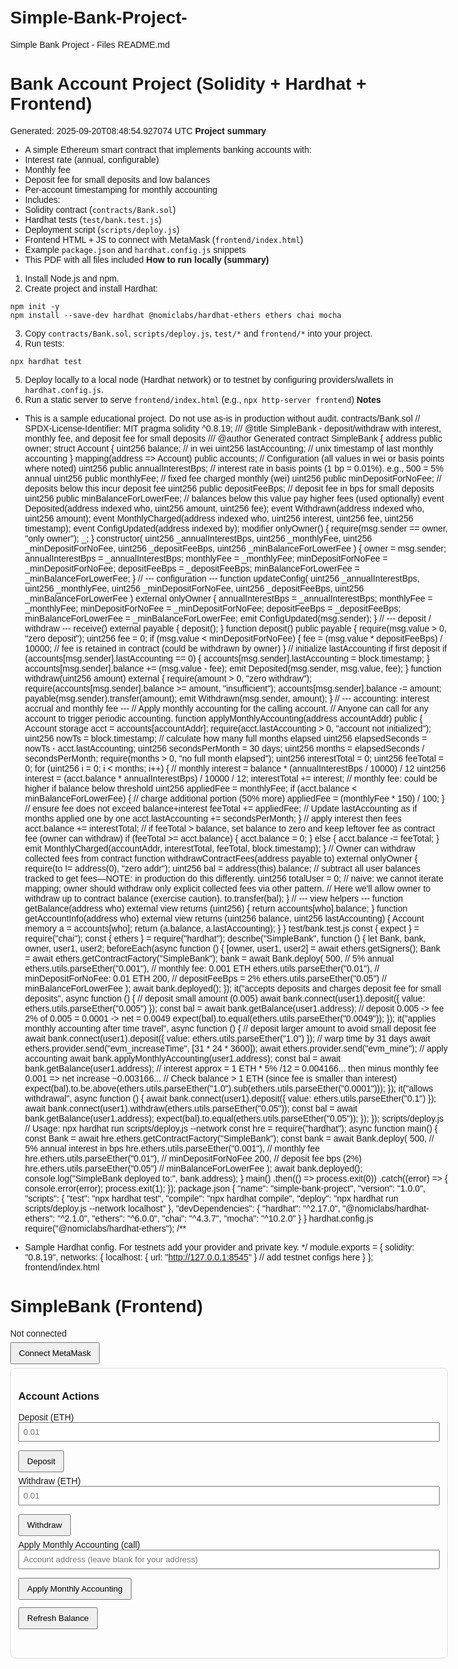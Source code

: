 # Simple-Bank-Project-
Simple Bank Project - Files
README.md
# Bank Account Project (Solidity + Hardhat + Frontend)
Generated: 2025-09-20T08:48:54.927074 UTC
**Project summary**
- A simple Ethereum smart contract that implements banking accounts with:
 - Interest rate (annual, configurable)
 - Monthly fee
 - Deposit fee for small deposits and low balances
 - Per-account timestamping for monthly accounting
- Includes:
 - Solidity contract (`contracts/Bank.sol`)
 - Hardhat tests (`test/bank.test.js`)
 - Deployment script (`scripts/deploy.js`)
 - Frontend HTML + JS to connect with MetaMask (`frontend/index.html`)
 - Example `package.json` and `hardhat.config.js` snippets
 - This PDF with all files included
**How to run locally (summary)**
1. Install Node.js and npm.
2. Create project and install Hardhat:
 ```
 npm init -y
 npm install --save-dev hardhat @nomiclabs/hardhat-ethers ethers chai mocha
 ```
3. Copy `contracts/Bank.sol`, `scripts/deploy.js`, `test/*` and `frontend/*` into your project.
4. Run tests:
 ```
 npx hardhat test
 ```
5. Deploy locally to a local node (Hardhat network) or to testnet by configuring providers/wallets in `hardhat.config.js`.
6. Run a static server to serve `frontend/index.html` (e.g., `npx http-server frontend`)
**Notes**
- This is a sample educational project. Do not use as-is in production without audit.
contracts/Bank.sol
// SPDX-License-Identifier: MIT
pragma solidity ^0.8.19;
/// @title SimpleBank - deposit/withdraw with interest, monthly fee, and deposit fee for small deposits
/// @author Generated
contract SimpleBank {
 address public owner;
 struct Account {
 uint256 balance; // in wei
 uint256 lastAccounting; // unix timestamp of last monthly accounting
 }
 mapping(address => Account) public accounts;
 // Configuration (all values in wei or basis points where noted)
 uint256 public annualInterestBps; // interest rate in basis points (1 bp = 0.01%). e.g., 500 = 5% annual
 uint256 public monthlyFee; // fixed fee charged monthly (wei)
 uint256 public minDepositForNoFee; // deposits below this incur deposit fee
 uint256 public depositFeeBps; // deposit fee in bps for small deposits
 uint256 public minBalanceForLowerFee; // balances below this value pay higher fees (used optionally)
 event Deposited(address indexed who, uint256 amount, uint256 fee);
 event Withdrawn(address indexed who, uint256 amount);
 event MonthlyCharged(address indexed who, uint256 interest, uint256 fee, uint256 timestamp);
 event ConfigUpdated(address indexed by);
 modifier onlyOwner() {
 require(msg.sender == owner, "only owner");
 _;
 } 
constructor(
 uint256 _annualInterestBps,
 uint256 _monthlyFee,
 uint256 _minDepositForNoFee,
 uint256 _depositFeeBps,
 uint256 _minBalanceForLowerFee
 ) {
 owner = msg.sender;
 annualInterestBps = _annualInterestBps;
 monthlyFee = _monthlyFee;
 minDepositForNoFee = _minDepositForNoFee;
 depositFeeBps = _depositFeeBps;
 minBalanceForLowerFee = _minBalanceForLowerFee;
 }
 // --- configuration ---
 function updateConfig(
 uint256 _annualInterestBps,
 uint256 _monthlyFee,
 uint256 _minDepositForNoFee,
 uint256 _depositFeeBps,
 uint256 _minBalanceForLowerFee
 ) external onlyOwner {
 annualInterestBps = _annualInterestBps;
 monthlyFee = _monthlyFee;
 minDepositForNoFee = _minDepositForNoFee;
 depositFeeBps = _depositFeeBps;
 minBalanceForLowerFee = _minBalanceForLowerFee;
 emit ConfigUpdated(msg.sender);
 }
 // --- deposit / withdraw ---
 receive() external payable {
 deposit();
 }
 function deposit() public payable {
 require(msg.value > 0, "zero deposit");
 uint256 fee = 0;
 if (msg.value < minDepositForNoFee) {
 fee = (msg.value * depositFeeBps) / 10000;
 // fee is retained in contract (could be withdrawn by owner)
 }
 // initialize lastAccounting if first deposit
 if (accounts[msg.sender].lastAccounting == 0) {
 accounts[msg.sender].lastAccounting = block.timestamp;
 }
 accounts[msg.sender].balance += (msg.value - fee);
 emit Deposited(msg.sender, msg.value, fee);
 }
 function withdraw(uint256 amount) external {
 require(amount > 0, "zero withdraw");
 require(accounts[msg.sender].balance >= amount, "insufficient");
 accounts[msg.sender].balance -= amount;
 payable(msg.sender).transfer(amount);
 emit Withdrawn(msg.sender, amount);
 }
 // --- accounting: interest accrual and monthly fee ---
 // Apply monthly accounting for the calling account.
 // Anyone can call for any account to trigger periodic accounting.
 function applyMonthlyAccounting(address accountAddr) public {
 Account storage acct = accounts[accountAddr];
 require(acct.lastAccounting > 0, "account not initialized");
 uint256 nowTs = block.timestamp;
 // calculate how many full months elapsed
 uint256 elapsedSeconds = nowTs - acct.lastAccounting;
 uint256 secondsPerMonth = 30 days;
 uint256 months = elapsedSeconds / secondsPerMonth;
 require(months > 0, "no full month elapsed");
 uint256 interestTotal = 0;
 uint256 feeTotal = 0;
 for (uint256 i = 0; i < months; i++) {
 // monthly interest = balance * (annualInterestBps / 10000) / 12
uint256 interest = (acct.balance * annualInterestBps) / 10000 / 12;
 interestTotal += interest;
 // monthly fee: could be higher if balance below threshold
 uint256 appliedFee = monthlyFee;
 if (acct.balance < minBalanceForLowerFee) {
 // charge additional portion (50% more)
 appliedFee = (monthlyFee * 150) / 100;
 }
 // ensure fee does not exceed balance+interest
 feeTotal += appliedFee;
 // Update lastAccounting as if months applied one by one
 acct.lastAccounting += secondsPerMonth;
 }
 // apply interest then fees
 acct.balance += interestTotal;
 // if feeTotal > balance, set balance to zero and keep leftover fee as contract fee (owner can withdraw)
 if (feeTotal >= acct.balance) {
 acct.balance = 0;
 } else {
 acct.balance -= feeTotal;
 }
 emit MonthlyCharged(accountAddr, interestTotal, feeTotal, block.timestamp);
 }
 // Owner can withdraw collected fees from contract
 function withdrawContractFees(address payable to) external onlyOwner {
 require(to != address(0), "zero addr");
 uint256 bal = address(this).balance;
 // subtract all user balances tracked to get fees—NOTE: in production do this differently.
 uint256 totalUser = 0;
 // naive: we cannot iterate mapping; owner should withdraw only explicit collected fees via other pattern.
 // Here we'll allow owner to withdraw up to contract balance (exercise caution).
 to.transfer(bal);
 }
 // --- view helpers ---
 function getBalance(address who) external view returns (uint256) {
 return accounts[who].balance;
 }
 function getAccountInfo(address who) external view returns (uint256 balance, uint256 lastAccounting) {
 Account memory a = accounts[who];
 return (a.balance, a.lastAccounting);
 }
}
test/bank.test.js
const { expect } = require("chai");
const { ethers } = require("hardhat");
describe("SimpleBank", function () {
 let Bank, bank, owner, user1, user2;
 beforeEach(async function () {
 [owner, user1, user2] = await ethers.getSigners();
 Bank = await ethers.getContractFactory("SimpleBank");
 bank = await Bank.deploy(
 500, // 5% annual
 ethers.utils.parseEther("0.001"), // monthly fee: 0.001 ETH
 ethers.utils.parseEther("0.01"), // minDepositForNoFee: 0.01 ETH
 200, // depositFeeBps = 2%
 ethers.utils.parseEther("0.05") // minBalanceForLowerFee
 );
 await bank.deployed();
 });
 it("accepts deposits and charges deposit fee for small deposits", async function () {
 // deposit small amount (0.005)
 await bank.connect(user1).deposit({ value: ethers.utils.parseEther("0.005") });
 const bal = await bank.getBalance(user1.address);
 // deposit 0.005 -> fee 2% of 0.005 = 0.0001 -> net = 0.0049
 expect(bal).to.equal(ethers.utils.parseEther("0.0049"));
});
 it("applies monthly accounting after time travel", async function () {
 // deposit larger amount to avoid small deposit fee
 await bank.connect(user1).deposit({ value: ethers.utils.parseEther("1.0") });
 // warp time by 31 days
 await ethers.provider.send("evm_increaseTime", [31 * 24 * 3600]);
 await ethers.provider.send("evm_mine");
 // apply accounting
 await bank.applyMonthlyAccounting(user1.address);
 const bal = await bank.getBalance(user1.address);
 // interest approx = 1 ETH * 5% /12 = 0.004166... then minus monthly fee 0.001 => net increase ~0.003166...
 // Check balance > 1 ETH (since fee is smaller than interest)
 expect(bal).to.be.above(ethers.utils.parseEther("1.0").sub(ethers.utils.parseEther("0.0001")));
 });
 it("allows withdrawal", async function () {
 await bank.connect(user1).deposit({ value: ethers.utils.parseEther("0.1") });
 await bank.connect(user1).withdraw(ethers.utils.parseEther("0.05"));
 const bal = await bank.getBalance(user1.address);
 expect(bal).to.equal(ethers.utils.parseEther("0.05"));
 });
});
scripts/deploy.js
// Usage: npx hardhat run scripts/deploy.js --network <network>
const hre = require("hardhat");
async function main() {
 const Bank = await hre.ethers.getContractFactory("SimpleBank");
 const bank = await Bank.deploy(
 500, // 5% annual interest in bps
 hre.ethers.utils.parseEther("0.001"), // monthly fee
 hre.ethers.utils.parseEther("0.01"), // minDepositForNoFee
 200, // deposit fee bps (2%)
 hre.ethers.utils.parseEther("0.05") // minBalanceForLowerFee
 );
 await bank.deployed();
 console.log("SimpleBank deployed to:", bank.address);
}
main()
 .then(() => process.exit(0))
 .catch((error) => {
 console.error(error);
 process.exit(1);
 });
package.json
{
 "name": "simple-bank-project",
 "version": "1.0.0",
 "scripts": {
 "test": "npx hardhat test",
 "compile": "npx hardhat compile",
 "deploy": "npx hardhat run scripts/deploy.js --network localhost"
 },
 "devDependencies": {
 "hardhat": "^2.17.0",
 "@nomiclabs/hardhat-ethers": "^2.1.0",
 "ethers": "^6.0.0",
 "chai": "^4.3.7",
 "mocha": "^10.2.0"
 }
}
hardhat.config.js
require("@nomiclabs/hardhat-ethers");
/**
 * Sample Hardhat config. For testnets add your provider and private key.
 */
module.exports = {
 solidity: "0.8.19",
 networks: {
 localhost: {
 url: "http://127.0.0.1:8545"
 }
 // add testnet configs here
 }
};
frontend/index.html
<!doctype html>
<html>
<head>
 <meta charset="utf-8" />
 <title>SimpleBank Frontend</title>
 <meta name="viewport" content="width=device-width, initial-scale=1" />
 <script src="https://cdn.jsdelivr.net/npm/ethers/dist/ethers.min.js"></script>
 <style>
 body { font-family: Arial, sans-serif; padding: 20px; max-width: 700px; margin: auto; }
 button { margin: 6px 0; padding: 8px 12px; }
 input { padding: 6px; width: 100%; box-sizing: border-box; margin-bottom: 8px; }
 .card { border: 1px solid #ddd; padding: 12px; border-radius: 8px; margin-bottom: 12px; }
 </style>
</head>
<body>
 <h1>SimpleBank (Frontend)</h1>
 <div id="status">Not connected</div>
 <button id="connect">Connect MetaMask</button>
 <div class="card">
 <h3>Account Actions</h3>
 <div>
 <label>Deposit (ETH)</label>
 <input id="depositAmt" placeholder="0.01" />
 <button id="depositBtn">Deposit</button>
 </div>
 <div>
 <label>Withdraw (ETH)</label>
 <input id="withdrawAmt" placeholder="0.01" />
 <button id="withdrawBtn">Withdraw</button>
 </div>
 <div>
 <label>Apply Monthly Accounting (call)</label>
 <input id="acctAddr" placeholder="Account address (leave blank for your address)" />
 <button id="applyMonthlyBtn">Apply Monthly Accounting</button>
 </div>
 <div>
 <button id="refreshBtn">Refresh Balance</button>
 </div>
 <pre id="output"></pre>
 </div>
 <script>
 // Paste your deployed contract address here once deployed
 const CONTRACT_ADDRESS = ""; // fill after deploy
 const ABI = [{"inputs":[{"internalType":"uint256","name":"_annualInterestBps","type":"uint256"},{"internalType":"uint256","name":"_monthlyFee","type":"uint256"},{"internalType":"uint256","name":"_minDepositForNoFee","type":"uint256"},{"internalType":"uint256","name":"_depositFeeBps","type":"uint256"},{"internalType":"uint256","name":"_minBalanceForLowerFee","type":"uint256"}],"stateMutability":"nonpayable","type":"constructor"},{"anonymous":false,"inputs":[{"indexed":true,"internalType":"address","name":"who","type":"address"},{"indexed":false,"internalType":"uint256","name":"amount","type":"uint256"},{"indexed":false,"internalType":"uint256","name":"fee","type":"uint256"}],"name":"Deposited","type":"event"},{"anonymous":false,"inputs":[{"indexed":true,"internalType":"address","name":"who","type":"address"},{"indexed":false,"internalType":"uint256","name":"amount","type":"uint256"}],"name":"Withdrawn","type":"event"},{"anonymous":false,"inputs":[{"indexed":true,"internalType":"address","name":"who","type":"address"},{"indexed":false,"internalType":"uint256","name":"interest","type":"uint256"},{"indexed":false,"internalType":"uint256","name":"fee","type":"uint256"},{"indexed":false,"internalType":"uint256","name":"timestamp","type":"uint256"}],"name":"MonthlyCharged","type":"event"},{"inputs":[],"name":"annualInterestBps","outputs":[{"internalType":"uint256","name":"","type":"uint256"}],"stateMutability":"view","type":"function"},{"inputs":[{"internalType":"address","name":"who","type":"address"}],"name":"getAccountInfo","outputs":[{"internalType":"uint256","name":"balance","type":"uint256"},{"internalType":"uint256","name":"lastAccounting","type":"uint256"}],"stateMutability":"view","type":"function"},{"inputs":[{"internalType":"address","name":"who","type":"address"}],"name":"getBalance","outputs":[{"internalType":"uint256","name":"","type":"uint256"}],"stateMutability":"view","type":"function"},{"inputs":[],"name":"deposit","outputs":[],"stateMutability":"payable","type":"function"},{"inputs":[{"internalType":"uint256","name":"amount","type":"uint256"}],"name":"withdraw","outputs":[],"stateMutability":"nonpayable","type":"function"},{"inputs":[{"internalType":"address","name":"accountAddr","type":"address"}],"name":"applyMonthlyAccounting","outputs":[],"stateMutability":"nonpayable","type":"function"}];
 let provider, signer, contract;
 const statusEl = document.getElementById("status");
 const output = document.getElementById("output");
 async function connect() {
 if (!window.ethereum) {
 statusEl.innerText = "MetaMask not found";
 return;
 }
 provider = new ethers.BrowserProvider(window.ethereum);
 await provider.send("eth_requestAccounts", []);
 signer = await provider.getSigner();
 const addr = await signer.getAddress();
 statusEl.innerText = "Connected: " + addr;
 if (CONTRACT_ADDRESS === "") {
 output.innerText = "Please paste the deployed contract address into the top of this file (CONTRACT_ADDRESS).";
 return;
 }
 contract = new ethers.Contract(CONTRACT_ADDRESS, ABI, signer);
 }
 document.getElementById("connect").onclick = connect;
 document.getElementById("depositBtn").onclick = async () => {
 try {
 const v = document.getElementById("depositAmt").value;
 if (!v) return alert("enter amount");
 const tx = await signer.sendTransaction({ to: CONTRACT_ADDRESS, value: ethers.parseEther(v) });
 output.innerText = "Sent deposit tx: " + tx.hash;
 } catch (e) {
 output.innerText = e.toString();
 }
 };
 document.getElementById("withdrawBtn").onclick = async () => {
 try {
 const v = document.getElementById("withdrawAmt").value;
 const wei = ethers.parseEther(v);
 const tx = await contract.withdraw(wei);
 output.innerText = "Withdraw tx sent: " + tx.hash;
 } catch (e) {
 output.innerText = e.toString();
 }
 };
 document.getElementById("applyMonthlyBtn").onclick = async () => {
 try {
 let target = document.getElementById("acctAddr").value;
 if (!target) target = await signer.getAddress();
 const tx = await contract.applyMonthlyAccounting(target);
 output.innerText = "applyMonthlyAccounting tx: " + tx.hash;
 } catch (e) {
 output.innerText = e.toString();
 }
 };
 document.getElementById("refreshBtn").onclick = async () => {
 try {
 const addrInput = document.getElementById("acctAddr").value;
 const addr = addrInput || await signer.getAddress();
 const bal = await contract.getBalance(addr);
 output.innerText = "Balance (wei): " + bal + "\nBalance (ETH): " + ethers.formatEther(bal);
 } catch (e) {
 output.innerText = e.toString();
 }
 };
 </script>
</body>
</html>
